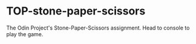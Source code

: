 # TOP-stone-paper-scissors
The Odin Project's Stone-Paper-Scissors assignment. Head to console to play the game.
